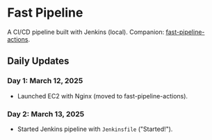 # Fast Pipeline
A CI/CD pipeline built with Jenkins (local). Companion: [fast-pipeline-actions](https://github.com/yourusername/fast-pipeline-actions).

## Daily Updates
### Day 1: March 12, 2025
- Launched EC2 with Nginx (moved to fast-pipeline-actions).
### Day 2: March 13, 2025
- Started Jenkins pipeline with `Jenkinsfile` ("Started!").
